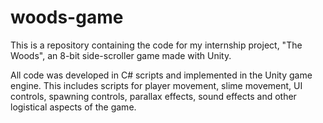 # woods-game
This is a repository containing the code for my internship project, "The Woods", an 8-bit side-scroller game made with Unity.

All code was developed in C# scripts and implemented in the Unity game engine. This includes scripts for player movement, slime movement, UI controls, spawning controls, parallax effects, sound effects and other logistical aspects of the game. 

